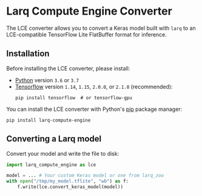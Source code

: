# Larq Compute Engine Converter

The LCE converter allows you to convert a Keras model built with `larq` to an LCE-compatible TensorFlow Lite FlatBuffer format for inference.

## Installation

Before installing the LCE converter, please install:

- [Python](https://www.python.org/) version `3.6` or `3.7`
- [Tensorflow](https://www.tensorflow.org/install) version `1.14`, `1.15`, `2.0.0`, or `2.1.0` (recommended):
  ```shell
  pip install tensorflow  # or tensorflow-gpu
  ```

You can install the LCE converter with Python's [pip](https://pip.pypa.io/en/stable/) package manager:

```shell
pip install larq-compute-engine
```

## Converting a Larq model

Convert your model and write the file to disk:
```python
import larq_compute_engine as lce

model = ... # Your custom Keras model or one from larq_zoo
with open("/tmp/my_model.tflite", "wb") as f:
    f.write(lce.convert_keras_model(model))
```
